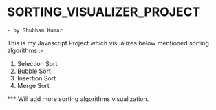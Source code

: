 # SORTING_VISUALIZER_PROJECT
    - by Shubham Kumar

This is my Javascript Project which visualizes below mentioned sorting algorithms :- 
1. Selection Sort
2. Bubble Sort
3. Insertion Sort
4. Merge Sort

*** Will add more sorting algorithms visualization.  



